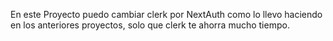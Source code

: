
En este Proyecto puedo cambiar clerk por NextAuth como lo llevo haciendo en los anteriores proyectos, solo que clerk te ahorra mucho tiempo.